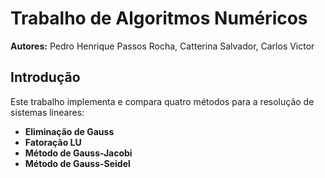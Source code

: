 # Trabalho de Algoritmos Numéricos

**Autores:** Pedro Henrique Passos Rocha, Catterina Salvador, Carlos Victor

## Introdução

Este trabalho implementa e compara quatro métodos para a resolução de sistemas lineares:

- **Eliminação de Gauss**
- **Fatoração LU**
- **Método de Gauss-Jacobi**
- **Método de Gauss-Seidel**
